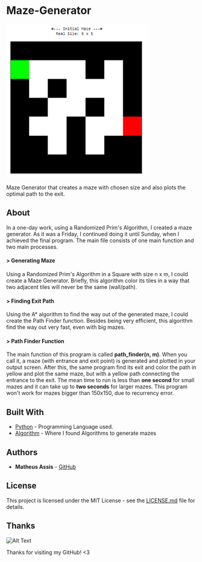 # Maze-Generator

![Alt Text](/MazeImagesResults/InitialMaze_5x5.png)

Maze Generator that creates a maze with chosen size and also plots the optimal path to the exit.

## About

In a one-day work, using a Randomized Prim's Algorithm, I created a maze generator. As it was a Friday, I continued doing it until Sunday, when I achieved the final program. The main file consists of one main function and two main processes.

#### > Generating Maze

Using a Randomized Prim's Algorithm in a Square with size n x m, I could create a Maze Generator. Briefly, this algorithm color its tiles in a way that two adjacent tiles will never be the same (wall/path).

#### > Finding Exit Path

Using the A* algorithm to find the way out of the generated maze, I could create the Path Finder function. Besides being very efficient, this algorithm find the way out very fast, even with big mazes.

#### > Path Finder Function

The main function of this program is called **path_finder(n, m)**. When you call it, a maze (with entrance and exit point) is generated and plotted in your output screen. After this, the same program find its exit and color the path in yellow and plot the same maze, but with a yellow path connecting the entrance to the exit. The mean time to run is less than **one second** for small mazes and it can take up to **two seconds** for larger mazes. This program won't work for mazes bigger than 150x150, due to recurrency error.

## Built With

* [Python](https://www.python.org/) - Programming Language used.
* [Algorithm](https://en.wikipedia.org/wiki/Maze_generation_algorithm) - Where I found Algorithms to generate mazes

## Authors

* **Matheus Assis** - [GitHub](https://github.com/MatheusMAssis)

## License

This project is licensed under the MIT License - see the [LICENSE.md](LICENSE.md) file for details.

## Thanks

![Alt Text](https://media.giphy.com/media/vFKqnCdLPNOKc/giphy.gif)

Thanks for visiting my GitHub! <3
